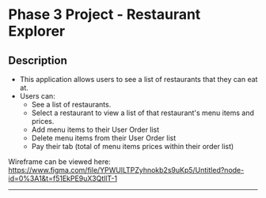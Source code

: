 # Phase 3 Project - Restaurant Explorer

## Description

- This application allows users to see a list of restaurants that they can eat at.
- Users can:
  - See a list of restaurants.
  - Select a restaurant to view a list of that restaurant's menu items and prices.
  - Add menu items to their User Order list
  - Delete menu items from their User Order list
  - Pay their tab (total of menu items prices within their order list)
  
 Wireframe can be viewed here: https://www.figma.com/file/YPWUlLTPZyhnokb2s9uKp5/Untitled?node-id=0%3A1&t=f51EkPE9uX3QtllT-1

***
